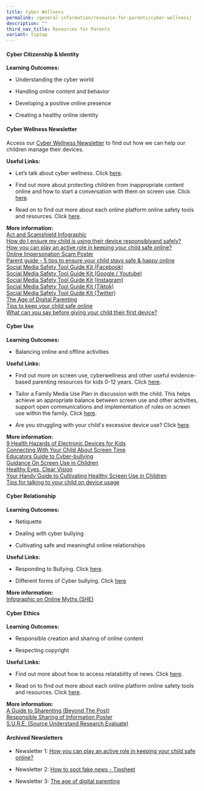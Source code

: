 ```yaml
---
title: Cyber Wellness
permalink: /general-information/resource-for-parents/cyber-wellness/
description: ""
third_nav_title: Resources for Parents
variant: tiptap
---
```

<h4><strong>Cyber Citizenship &amp; Identity</strong><br></h4>
<p><strong>Learning Outcomes:</strong>
<br>
</p>
<ul data-tight="true" class="tight">
<li>
<p>Understanding the cyber world
<br>
</p>
</li>
<li>
<p>Handling online content and behavior
<br>
</p>
</li>
<li>
<p>Developing a positive online presence
<br>
</p>
</li>
<li>
<p>Creating a healthy online identity
<br>
</p>
</li>
</ul>
<h4><strong>Cyber Wellness Newsletter</strong></h4>
<p>Access our <a href="/files/Resource for Parents/Cyberwellness/Newsletters/Term_2_CW_Newsletter.pdf" rel="noopener noreferrer nofollow" target="_blank">Cyber Wellness Newsletter</a> to
find out how we can help our children manage their devices.</p>
<p><strong>Useful Links:</strong>
<br>
</p>
<ul data-tight="true" class="tight">
<li>
<p>Let’s talk about cyber wellness. Click <a href="https://www.healthhub.sg/programmes/186/mindsg/caring-for-ourselves/learning-about-cyber-wellness-Teens#home" rel="noopener noreferrer nofollow" target="_blank">here</a>.
<br>
</p>
</li>
<li>
<p>Find out more about protecting children from inappropriate content online
and how to start a conversation with them on screen use. Click <a href="https://www.imda.gov.sg/digitalforlife/Digitalwellness" rel="noopener noreferrer nofollow" target="_blank">here</a>.
<br>
</p>
</li>
<li>
<p>Read on to find out more about each online platform online safety tools
and resources. Click <a href="https://www.betterinternet.sg/Resources/Resources-Listing/Tools-and-resources-for-managing-your-own-safety-online" rel="noopener noreferrer nofollow" target="_blank">here</a>.
<br>
</p>
</li>
</ul>
<p><strong>More information:</strong>
<br><a href="/files/Resource%20for%20Parents/Cyberwellness/Cyber%20Citizenship%20&amp;%20Identity/act%20and%20scamshield%20infographic%20for%20moe%20(special%20broadcast)%20(1).pdf" rel="noopener noreferrer nofollow" target="_blank">Act and Scamshield Infographic</a>
<br><a href="/files/Resource%20for%20Parents/Cyberwellness/Cyber%20Citizenship%20&amp;%20Identity/how%20do%20i%20ensure%20my%20child%20uses%20their%20devices%20responsibly%20(for%20pri).pdf" rel="noopener noreferrer nofollow" target="_blank">How do I ensure my child is using their device responsiblyand safely?</a>
<br><a href="/files/Resource%20for%20Parents/Cyberwellness/Cyber%20Citizenship%20&amp;%20Identity/how%20you%20can%20play%20an%20active%20role%20in%20keeping%20your%20child%20safe%20online.pdf" rel="noopener noreferrer nofollow" target="_blank">How you can play an active role in keeping your child safe online?</a>
<br><a href="/files/Resource%20for%20Parents/Cyberwellness/Cyber%20Citizenship%20&amp;%20Identity/online%20impersonation%20scam%20poster.pdf" rel="noopener noreferrer nofollow" target="_blank">Online Impersonation Scam Poster</a>
<br><a href="/files/Resource%20for%20Parents/Cyberwellness/Cyber%20Citizenship%20&amp;%20Identity/parent%20guide%20-%205%20tips%20to%20ensure%20your%20child%20stays%20safe%20&amp;%20happy%20online_for%20schools.pdf" rel="noopener noreferrer nofollow" target="_blank">Parent guide - 5 tips to ensure your child stays safe &amp; happy online</a>
<br><a href="/files/Resource%20for%20Parents/Cyberwellness/Cyber%20Citizenship%20&amp;%20Identity/social%20media%20safety%20tool%20guide%20kit_facebook.pdf" rel="noopener noreferrer nofollow" target="_blank">Social Media Safety Tool Guide Kit (Facebook)</a>
<br><a href="/files/Resource%20for%20Parents/Cyberwellness/Cyber%20Citizenship%20&amp;%20Identity/social%20media%20safety%20tool%20guide%20kit_google_youtube.pdf" rel="noopener noreferrer nofollow" target="_blank">Social Media Safety Tool Guide Kit (Google / Youtube)</a>
<br><a href="/files/Resource%20for%20Parents/Cyberwellness/Cyber%20Citizenship%20&amp;%20Identity/social%20media%20safety%20tool%20guide%20kit_instagram.pdf" rel="noopener noreferrer nofollow" target="_blank">Social Media Safety Tool Guide Kit (Instagram)</a>
<br><a href="/files/Resource%20for%20Parents/Cyberwellness/Cyber%20Citizenship%20&amp;%20Identity/social%20media%20safety%20tool%20guide%20kit_tiktok.pdf" rel="noopener noreferrer nofollow" target="_blank">Social Media Safety Tool Guide Kit (Tiktok)</a>
<br><a href="/files/Resource%20for%20Parents/Cyberwellness/Cyber%20Citizenship%20&amp;%20Identity/social%20media%20safety%20tool%20guide%20kit_twitter.pdf" rel="noopener noreferrer nofollow" target="_blank">Social Media Safety Tool Guide Kit (Twitter)</a>
<br><a href="/files/Resource%20for%20Parents/Cyberwellness/Cyber%20Citizenship%20&amp;%20Identity/the%20age%20of%20digital%20parenting_for%20schools.pdf" rel="noopener noreferrer nofollow" target="_blank">The Age of Digital Parenting</a>
<br><a href="/files/Resource%20for%20Parents/Cyberwellness/Cyber%20Citizenship%20&amp;%20Identity/tips%20to%20keep%20your%20child%20safe%20online.pdf" rel="noopener noreferrer nofollow" target="_blank">Tips to keep your child safe online</a> 
<br><a href="/files/Resource%20for%20Parents/Cyberwellness/Cyber%20Citizenship%20&amp;%20Identity/what%20can%20you%20say%20before%20giving%20your%20child%20their%20first%20device%20(for%20pri).pdf" rel="noopener noreferrer nofollow" target="_blank">What can you say before giving your child their first device?</a>
</p>
<h4><strong>Cyber Use</strong><br></h4>
<p><strong>Learning Outcomes:</strong>
<br>
</p>
<ul data-tight="true" class="tight">
<li>
<p>Balancing online and offline activities
<br>
</p>
</li>
</ul>
<p><strong>Useful Links:</strong>
<br>
</p>
<ul data-tight="true" class="tight">
<li>
<p>Find out more on screen use, cyberwellness and other useful evidence-based
parenting resources for kids 0-12 years. Click <a href="https://www.familiesforlife.sg/Parenting" rel="noopener noreferrer nofollow" target="_blank">here</a>.
<br>
</p>
</li>
<li>
<p>Tailor a Family Media Use Plan in discussion with the child. This helps
achieve an appropriate balance between screen use and other activities,
support open communications and implementation of rules on screen use within
the family. Click <a href="http://www.healthychildren.org/MediaUsePlan" rel="noopener noreferrer nofollow" target="_blank">here</a>.
<br>
</p>
</li>
<li>
<p>Are you struggling with your child's excessive device use? Click <a href="https://www.schoolbag.edu.sg/story/are-you-struggling-with-your-child-s-excessive-device-use" rel="noopener noreferrer nofollow" target="_blank">here</a>.
<br>
</p>
</li>
</ul>
<p><strong>More information:</strong>
<br><a href="/files/Resource%20for%20Parents/Cyberwellness/Cyber%20Use/9%20health%20hazards%20of%20electronic%20devices%20for%20kids.pdf" rel="noopener noreferrer nofollow" target="_blank">9 Health Hazards of Electronic Devices for Kids</a>
<br><a href="/files/Resource%20for%20Parents/Cyberwellness/Cyber%20Use/connecting%20with%20you%20child%20about%20screen%20time%20(for%20sec%20and%20pri).pdf" rel="noopener noreferrer nofollow" target="_blank">Connecting With Your Child About Screen Time</a>
<br><a href="/files/Resource%20for%20Parents/Cyberwellness/Cyber%20Use/educators%20guide%20to%20cyber-bullying.pdf" rel="noopener noreferrer nofollow" target="_blank">Educators Guide to Cyber-bullying</a>
<br><a href="/files/Resource%20for%20Parents/Cyberwellness/Cyber%20Use/guidance-on-screen-use-in-children.pdf" rel="noopener noreferrer nofollow" target="_blank">Guidance On Screen Use in Children</a>
<br><a href="/files/Resource%20for%20Parents/Cyberwellness/Cyber%20Use/healthy%20eyes,%20clear%20vision.pdf" rel="noopener noreferrer nofollow" target="_blank">Healthy Eyes, Clear Vision</a>
<br><a href="/files/Resource%20for%20Parents/Cyberwellness/Cyber%20Use/screen_use_infographic%20for%207to12.pdf" rel="noopener noreferrer nofollow" target="_blank">Your Handy Guide to Cultivating Healthy Screen Use in Children</a>
<br><a href="/files/Resource%20for%20Parents/Cyberwellness/Cyber%20Use/tips%20for%20talking%20to%20your%20child%20about%20device%20usage%20(for%20sec%20and%20pri).pdf" rel="noopener noreferrer nofollow" target="_blank">Tips for talking to your child on device usage</a>
</p>
<h4><strong>Cyber Relationship</strong><br></h4>
<p><strong>Learning Outcomes:</strong>
<br>
</p>
<ul data-tight="true" class="tight">
<li>
<p>Netiquette
<br>
</p>
</li>
<li>
<p>Dealing with cyber bullying
<br>
</p>
</li>
<li>
<p>Cultivating safe and meaningful online relationships
<br>
</p>
</li>
</ul>
<p><strong>Useful Links:</strong>
<br>
</p>
<ul data-tight="true" class="tight">
<li>
<p>Responding to Bullying. Click <a href="https://bullyfree.sg/parents/" rel="noopener noreferrer nofollow" target="_blank">here</a>.
<br>
</p>
</li>
<li>
<p>Different forms of Cyber bullying. Click <a href="https://bullyfree.sg/cyber-bullying/" rel="noopener noreferrer nofollow" target="_blank">here</a>
<br>
</p>
</li>
</ul>
<p><strong>More information:</strong>
<br><a href="/files/Resource%20for%20Parents/Cyberwellness/Cyber%20Relationship/20230410%20she%20infographics%20on%20online%20myths.pdf" rel="noopener noreferrer nofollow" target="_blank">Infographic on Online Myths (SHE)</a>
</p>
<h4><strong>Cyber Ethics</strong><br></h4>
<p><strong>Learning Outcomes:</strong>
<br>
</p>
<ul data-tight="true" class="tight">
<li>
<p>Responsible creation and sharing of online content
<br>
</p>
</li>
<li>
<p>Respecting copyright
<br>
</p>
</li>
</ul>
<p><strong>Useful Links:</strong>
<br>
</p>
<ul data-tight="true" class="tight">
<li>
<p>Find out more about how to access relatability of news. Click <a href="https://sure.nlb.gov.sg/" rel="noopener noreferrer nofollow" target="_blank">here</a>.
<br>
</p>
</li>
<li>
<p>Read on to find out more about each online platform online safety tools
and resources. Click <a href="https://www.betterinternet.sg/Resources/Resources-Listing/Tools-and-resources-for-managing-your-own-safety-online" rel="noopener noreferrer nofollow" target="_blank">here</a>.
<br>
</p>
</li>
</ul>
<p><strong>More information:</strong>
<br><a href="/files/Resource%20for%20Parents/Cyberwellness/Cyber%20Ethics/beyond%20the%20post%20a%20guide%20to%20sharenting%20-%20final.pdf" rel="noopener noreferrer nofollow" target="_blank">A Guide to Sharenting (Beyond The Post)</a>
<br><a href="/files/Resource%20for%20Parents/Cyberwellness/Cyber%20Ethics/responsible%20sharing%20poster.pdf" rel="noopener noreferrer nofollow" target="_blank">Responsible Sharing of Information Poster</a>
<br><a href="/files/Resource%20for%20Parents/Cyberwellness/Cyber%20Ethics/source%20understand%20research%20evaluate.pdf" rel="noopener noreferrer nofollow" target="_blank">S.U.R.E. (Source Understand Research Evaluate)</a>
</p>
<h4><strong>Archived Newsletters</strong></h4>
<ul data-tight="true" class="tight">
<li>
<p>Newsletter 1: <a href="/files/Resource%20for%20Parents/Cyberwellness/Newsletters/1%20how%20you%20can%20play%20an%20active%20role%20in%20keeping%20your%20child%20safe%20online.pdf" rel="noopener noreferrer nofollow" target="_blank">How you can play an active role in keeping your child safe online?</a>
</p>
</li>
<li>
<p>Newsletter 2: <a href="/files/Resource%20for%20Parents/Cyberwellness/Newsletters/2%20-%20how-to-spot-fake-news_tipsheet.pdf" rel="noopener noreferrer nofollow" target="_blank">How to spot fake news - Tipsheet</a>
</p>
</li>
<li>
<p>Newsletter 3: <a href="/files/Resource%20for%20Parents/Cyberwellness/Newsletters/3%20-%20the%20age%20of%20digital%20parenting%20for%20schools.pdf" rel="noopener noreferrer nofollow" target="_blank">The age of digital parenting</a>
</p>
</li>
</ul>
<p></p>